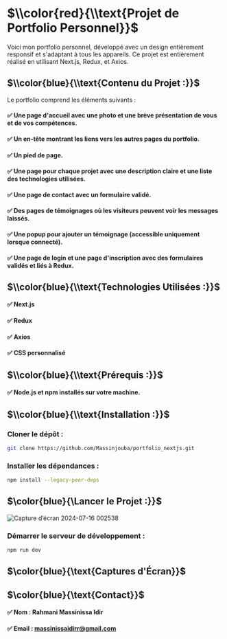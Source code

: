 # $\\color{red}{\\text{Projet de Portfolio Personnel}}$
Voici mon portfolio personnel, développé avec un design entièrement responsif et s'adaptant à tous les appareils. Ce projet est entièrement réalisé en utilisant Next.js, Redux, et Axios.

## $\\color{blue}{\\text{Contenu du Projet :}}$
Le portfolio comprend les éléments suivants :
####  ✅ Une page d'accueil avec une photo et une brève présentation de vous et de vos compétences.
####  ✅ Un en-tête montrant les liens vers les autres pages du portfolio.
####  ✅ Un pied de page.
####  ✅ Une page pour chaque projet avec une description claire et une liste des technologies utilisées.
####  ✅ Une page de contact avec un formulaire validé.
####  ✅ Des pages de témoignages où les visiteurs peuvent voir les messages laissés.
####  ✅ Une popup pour ajouter un témoignage (accessible uniquement lorsque connecté).
####  ✅ Une page de login et une page d'inscription avec des formulaires validés et liés à Redux.

## $\\color{blue}{\\text{Technologies Utilisées :}}$
####  ✅ Next.js
####  ✅ Redux
####  ✅ Axios
####  ✅ CSS personnalisé

## $\\color{blue}{\\text{Prérequis :}}$
####  ✅ Node.js et npm installés sur votre machine.

## $\\color{blue}{\\text{Installation :}}$
### Cloner le dépôt :
```bash
git clone https://github.com/Massinjouba/portfolio_nextjs.git
```
### Installer les dépendances :
```bash
npm install --legacy-peer-deps
```

## $\\color{blue}{\\Lancer le Projet :}}$
![Capture d’écran 2024-07-16 002538](https://github.com/user-attachments/assets/1ae49acd-1e7b-40c1-a151-ab657a269821)

### Démarrer le serveur de développement  :
```bash
npm run dev
```

## $\color{blue}{\text{Captures d'Écran}}$

## $\color{blue}{\text{Contact}}$
#### ✅ Nom : Rahmani Massinissa Idir
#### ✅ Email : massinissaidirr@gmail.com
